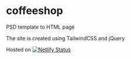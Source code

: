 # coffeeshop
PSD template to HTML page

The site is created using TailwindCSS and jQuery

Hosted on
[![Netlify Status](https://api.netlify.com/api/v1/badges/f40233e8-8b02-48f1-94bc-a7374f051044/deploy-status)](https://app.netlify.com/sites/intellectcoffee/deploys)
